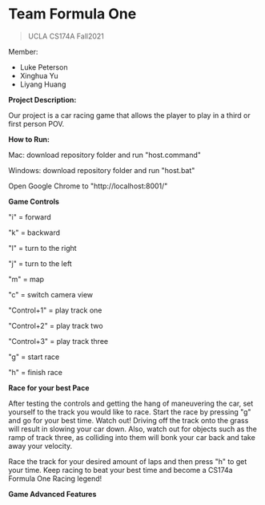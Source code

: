 # Team Formula One

> UCLA CS174A Fall2021

Member: 

* Luke Peterson
* Xinghua Yu
* Liyang Huang

**Project Description:**

Our project is a car racing game that allows the player to play in a third or first person POV. 

**How to Run:**

Mac: download repository folder and run "host.command"

Windows: download repository folder and run "host.bat"

Open Google Chrome to "http://localhost:8001/"

**Game Controls** 

"i" = forward

"k" = backward

"l" = turn to the right

"j" = turn to the left

"m" = map

"c" = switch camera view

"Control+1" = play track one

"Control+2" = play track two

"Control+3" = play track three

"g" = start race

"h" = finish race

**Race for your best Pace**

After testing the controls and getting the hang of maneuvering the car, set yourself to the track you would like to race. 
Start the race by pressing "g" and go for your best time. Watch out! Driving off the track onto the grass will result in slowing your car down.  Also, watch out for objects such as the ramp of track three, as colliding into them will bonk your car back and take away your velocity.

Race the track for your desired amount of laps and then press "h" to get your time. Keep racing to beat your best time and become a CS174a Formula One Racing legend!

**Game Advanced Features**
